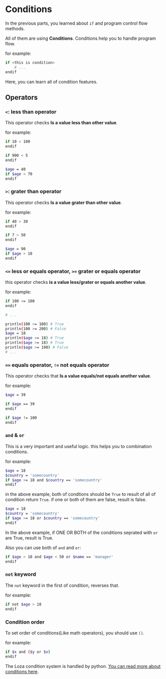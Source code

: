 # Conditions
In the previous parts, you learned about `if` and program control flow methods.

All of them are using **Conditions**. Conditions help you to handle program flow.

for example:

```bash
if <this is condition>
    # ...
endif
```

Here, you can learn all of condition features.

## Operators

### `<`: less than operator
This operator checks **Is a value less than other value**.

for example:

```bash
if 10 < 100
endif

if 900 < 5
endif

$age = 40
if $age < 70
endif
```

### `>`: grater than operator
This operator checks **Is a value grater than other value**.

for example:

```bash
if 40 > 30
endif

if 7 > 50
endif

$age = 90
if $age > 18
endif
```

### `<=` less or equals operator, `>=` grater or equals operator
this operator checks **is a value less/grater or equals another value**.

for example:

```bash
if 100 <= 100
endif

# ...

println(100 <= 100) # True
println(100 >= 200) # False
$age = 18
println($age <= 18) # True
println($age >= 18) # True
println($age >= 100) # False
# ...
```

### `==` equals operator, `!=` not equals operator
This operator checks that **Is a value equals/not equals another value**.

for example:

```bash
$age = 39

if $age == 39
endif

if $age != 100
endif
```

### `and` & `or`
This is a very important and useful logic. this helps you to combination conditions.

for example:

```bash
$age = 18
$country = 'somecountry'
if $age >= 18 and $country == 'somecountry'
endif
```

in the above example, both of condtions should be `True` to result of all of condition return `True`. if one or both of them are false, result is false.

```bash
$age = 18
$country = 'somecountry'
if $age >= 18 or $country == 'somecountry'
endif
```

In the above example, if ONE OR BOTH of the conditions seprated with `or` are True, result is True.

Also you can use both of `and` and `or`:

```bash
if $age > 18 and $age < 50 or $name == 'manager'
endif
```

### `not` keyword
The `not` keyword in the first of condition, reverses that.

for example:

```bash
if not $age > 18
endif
```

### Condition order
To set order of conditions(Like math operators), you should use `()`.

for example:

```bash
if $x and ($y or $x)
endif
```

The Loza condition system is handled by python.
[You can read more about conditions here](https://docs.python.org/3/reference/expressions.html#conditional-expressions).
